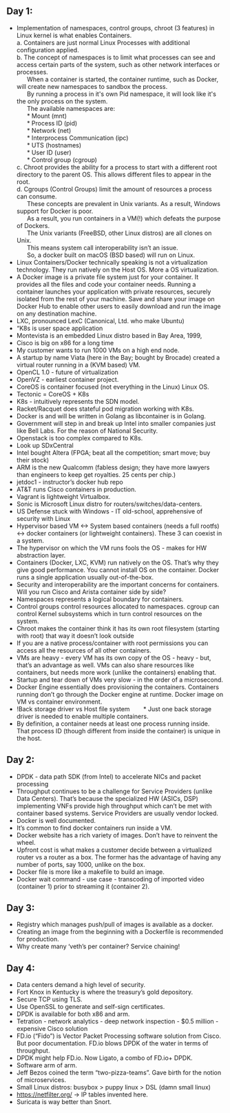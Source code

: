 ## Day 1:

- Implementation of namespaces, control groups, chroot (3 features) in Linux kernel is what enables Containers.\
a. Containers are just normal Linux Processes with additional configuration applied.\
b. The concept of namespaces is to limit what processes can see and access certain parts of the system, such as other network interfaces or processes.\
&nbsp;&nbsp;&nbsp;&nbsp;&nbsp;&nbsp;When a container is started, the container runtime, such as Docker, will create new namespaces to sandbox the process.\
&nbsp;&nbsp;&nbsp;&nbsp;&nbsp;&nbsp;By running a process in it's own Pid namespace, it will look like it's the only process on the system.\
&nbsp;&nbsp;&nbsp;&nbsp;&nbsp;&nbsp;The available namespaces are:\
&nbsp;&nbsp;&nbsp;&nbsp;&nbsp;&nbsp;* Mount (mnt)\
&nbsp;&nbsp;&nbsp;&nbsp;&nbsp;&nbsp;* Process ID (pid)\
&nbsp;&nbsp;&nbsp;&nbsp;&nbsp;&nbsp;* Network (net)\
&nbsp;&nbsp;&nbsp;&nbsp;&nbsp;&nbsp;* Interprocess Communication (ipc)\
&nbsp;&nbsp;&nbsp;&nbsp;&nbsp;&nbsp;* UTS (hostnames)\
&nbsp;&nbsp;&nbsp;&nbsp;&nbsp;&nbsp;* User ID (user)\
&nbsp;&nbsp;&nbsp;&nbsp;&nbsp;&nbsp;* Control group (cgroup)\
c. Chroot provides the ability for a process to start with a different root directory to the parent OS. This allows different files to appear in the root.\
d. Cgroups (Control Groups) limit the amount of resources a process can consume.\
&nbsp;&nbsp;&nbsp;&nbsp;&nbsp;&nbsp;These concepts are prevalent in Unix variants. As a result, Windows support for Docker is poor.\
&nbsp;&nbsp;&nbsp;&nbsp;&nbsp;&nbsp;As a result, you run containers in a VM(!) which defeats the purpose of Dockers.\
&nbsp;&nbsp;&nbsp;&nbsp;&nbsp;&nbsp;The Unix variants (FreeBSD, other Linux distros) are all clones on Unix.\
&nbsp;&nbsp;&nbsp;&nbsp;&nbsp;&nbsp;This means system call interoperability isn’t an issue.\
&nbsp;&nbsp;&nbsp;&nbsp;&nbsp;&nbsp;So, a docker built on macOS (BSD based) will run on Linux.
- Linux Containers/Docker technically speaking is not a virtualization technology. They run natively on the Host OS. More a OS virtualization.
- A Docker image is a private file system just for your container. It provides all the files and code your container needs. Running a container launches your application with private resources, securely isolated from the rest of your machine. Save and share your image on Docker Hub to enable other users to easily download and run the image on any destination machine.
- LXC, pronounced LexC (Canonical, Ltd. who make Ubuntu)
- “K8s is user space application
- Montevista is an embedded Linux distro based in Bay Area, 1999, 
- Cisco is big on x86 for a long time
- My customer wants to run 1000 VMs on a high end node.
- A startup by name Viata (here in the Bay; bought by Brocade) created a virtual router running in a (KVM based) VM.
- OpenCL 1.0 - future of virtualization
- OpenVZ  - earliest container project.
- CoreOS is container focused (not everything in the Linux) Linux OS.
- Tectonic = CoreOS + K8s
- K8s - intuitively represents the SDN model.
- Racket/Racquet does stateful pod migration working with K8s.
- Docker is and will be written in Golang as libcontainer is in Golang.
- Government will step in and break up Intel into smaller companies just like Bell Labs. For the reason of National Security.
- Openstack is too complex compared to K8s.
- Look up SDxCentral
- Intel bought Altera (FPGA; beat all the competition; smart move; buy their stock)
- ARM is the new Qualcomm (fabless design; they have more lawyers than engineers to keep get royalties. 25 cents per chip.)
- jetdoc1 - instructor’s docker hub repo
- AT&T runs Cisco containers in production.
- Vagrant is lightweight Virtualbox.
- Sonic is Microsoft Linux distro for routers/switches/data-centers.
- US Defense stuck with Windows - IT old-school, apprehensive of security with Linux
- Hypervisor based VM <-> System based containers (needs a full rootfs) <-> docker containers (or lightweight containers). These 3 can coexist in a system.
- The hypervisor on which the VM runs fools the OS - makes for HW abstraction layer.
- Containers (Docker, LXC, KVM) run natively on the OS. That’s why they give good performance. You cannot install OS on the container. Docker runs a single application usually out-of-the-box.
- Security and interoperability are the important concerns for containers.
	Will you run Cisco and Arista container side by side?
- Namespaces represents a logical boundary for containers.
- Control groups control resources allocated to namespaces. cgroup can control Kernel subsystems which in turn control resources on the system.
- Chroot makes the container think it has its own root filesystem (starting with root) that way it doesn’t look outside
- If you are a native process/container with root permissions you can access all the resources of all other containers.
- VMs are heavy - every VM has its own copy of the OS - heavy - but, that’s an advantage as well. VMs can also share resources like containers, but needs more work (unlike the containers) enabling that.
- Startup and tear down of VMs very slow - in the order of a microsecond.
- Docker Engine essentially does provisioning the containers. Containers running don’t go through the Docker engine at runtime. Docker image on VM vs container environment.
- !Back storage driver vs Host file system
&nbsp;&nbsp;&nbsp;&nbsp;&nbsp;&nbsp; * Just one back storage driver is needed to enable multiple containers.
- By definition, a container needs at least one process running inside. That process ID (though different from inside the container) is unique in the host.

## Day 2:

- DPDK - data path SDK (from Intel) to accelerate NICs and packet processing
- Throughput continues to be a challenge for Service Providers (unlike Data Centers). That’s because the specialized HW (ASICs, DSP) implementing VNFs provide high throughput which can’t be met with container based systems. Service Providers are usually vendor locked.
- Docker is well documented.
- It’s common to find docker containers run inside a VM.
- Docker website has a rich variety of images. Don’t have to reinvent the wheel.
- Upfront cost is what makes a customer decide between a virtualized router vs a router as a box. The former has the advantage of having any number of ports, say 1000, unlike on the box.
- Docker file is more like a makefile to build an image.
- Docker wait command - use case - transcoding of imported video (container 1) prior to streaming it (container 2).

## Day 3:

- Registry which manages push/pull of images is available as a docker.
- Creating an image from the beginning with a Dockerfile is recommended for production.
- Why create many ‘veth’s per container? Service chaining!


## Day 4:

- Data centers demand a high level of security.
- Fort Knox in Kentucky is where the treasury’s gold depository.
- Secure TCP using TLS.
- Use OpenSSL to generate and self-sign certificates.
- DPDK is available for both x86 and arm.
- Tetration - network analytics - deep network inspection - $0.5 million - expensive Cisco solution
- FD.io (“Fido”) is Vector Packet Processing software solution from Cisco. But poor documentation. FD.io blows DPDK of the water in terms of throughput.
- DPDK might help FD.io. Now Ligato, a combo of  FD.io+ DPDK.
- Software arm of arm.
- Jeff Bezos coined the term “two-pizza-teams”. Gave birth for the notion of microservices.
- Small Linux distros: busybox > puppy linux > DSL (damn small linux)
- https://netfilter.org/ -> IP tables invented here.
- Suricata is way better than Snort.
